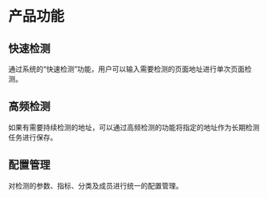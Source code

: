 # 产品功能

## 快速检测

通过系统的“快速检测”功能，用户可以输入需要检测的页面地址进行单次页面检测。

## 高频检测

如果有需要持续检测的地址，可以通过高频检测的功能将指定的地址作为长期检测任务进行保存。

## 配置管理

对检测的参数、指标、分类及成员进行统一的配置管理。
